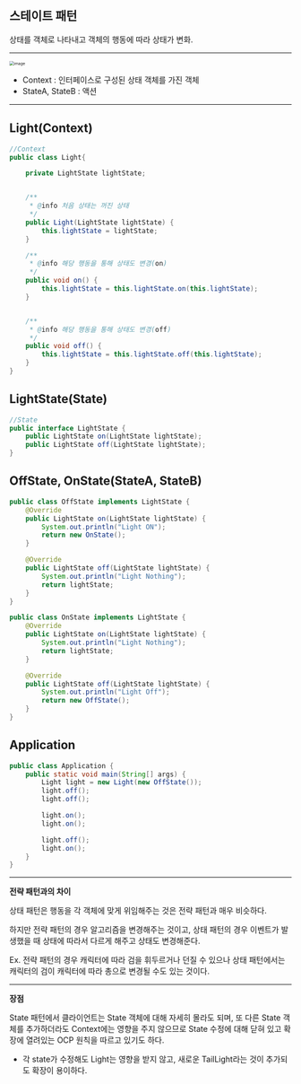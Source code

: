 ## 스테이트 패턴

상태를 객체로 나타내고 객체의 행동에 따라 상태가 변화.

---

<img src="https://user-images.githubusercontent.com/40616436/86128018-c1505580-bb1b-11ea-9c99-af8aba4092c7.png" alt="image" style="zoom:50%;" />

- Context : 인터페이스로 구성된 상태 객체를 가진 객체
- StateA, StateB : 액션

---

## Light(Context)

~~~java
//Context
public class Light{

    private LightState lightState;


    /**
     * @info 처음 상태는 꺼진 상태
     */
    public Light(LightState lightState) {
        this.lightState = lightState;
    }

    /**
     * @info 해당 행동을 통해 상태도 변경(on)
     */
    public void on() {
        this.lightState = this.lightState.on(this.lightState);
    }


    /**
     * @info 해당 행동을 통해 상태도 변경(off)
     */
    public void off() {
        this.lightState = this.lightState.off(this.lightState);
    }
}
~~~



## LightState(State)

~~~java
//State
public interface LightState {
    public LightState on(LightState lightState);
    public LightState off(LightState lightState);
}
~~~



## OffState, OnState(StateA, StateB)

~~~java
public class OffState implements LightState {
    @Override
    public LightState on(LightState lightState) {
        System.out.println("Light ON");
        return new OnState();
    }

    @Override
    public LightState off(LightState lightState) {
        System.out.println("Light Nothing");
        return lightState;
    }
}

public class OnState implements LightState {
    @Override
    public LightState on(LightState lightState) {
        System.out.println("Light Nothing");
        return lightState;
    }

    @Override
    public LightState off(LightState lightState) {
        System.out.println("Light Off");
        return new OffState();
    }
}
~~~



## Application

~~~java
public class Application {
    public static void main(String[] args) {
        Light light = new Light(new OffState());
        light.off();
        light.off();

        light.on();
        light.on();

        light.off();
        light.on();
    }
}
~~~

---

**전략 패턴과의 차이**

상태 패턴은 행동을 각 객체에 맞게 위임해주는 것은 전략 패턴과 매우 비슷하다. 

하지만 전략 패턴의 경우 알고리즘을 변경해주는 것이고, 상태 패턴의 경우 이벤트가 발생했을 때 상태에 따라서 다르게 해주고 상태도 변경해준다.

Ex. 전략 패턴의 경우 캐릭터에 따라 검을 휘두르거나 던질 수 있으나 상태 패턴에서는 캐릭터의 검이 캐릭터에 따라 총으로 변경될 수도 있는 것이다.

---

**장점**

State 패턴에서 클라이언트는 State 객체에 대해 자세히 몰라도 되며, 또 다른 State 객체를 추가하더라도 Context에는 영향을 주지 않으므로 State 수정에 대해 닫혀 있고 확장에 열려있는 OCP 원칙을 따르고 있기도 하다.

- 각 state가 수정해도 Light는 영향을 받지 않고, 새로운 TailLight라는 것이 추가되도 확장이 용이하다.

